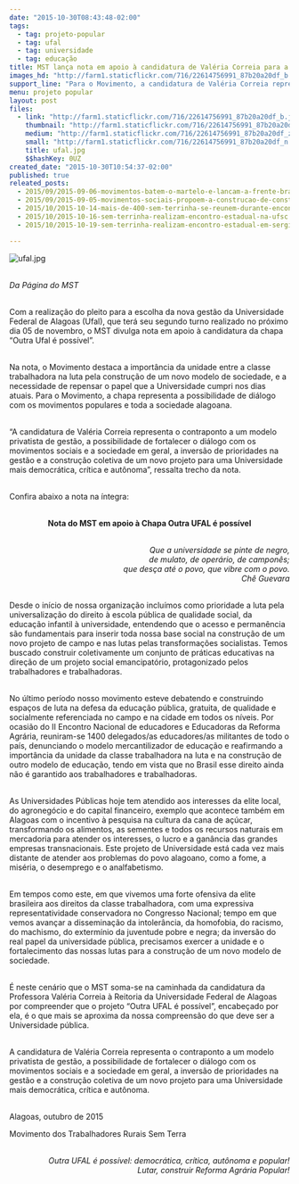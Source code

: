 ```yaml
---
date: "2015-10-30T08:43:48-02:00"
tags:
  - tag: projeto-popular
  - tag: ufal
  - tag: universidade
  - tag: educação
title: MST lança nota em apoio à candidatura de Valéria Correia para a Reitoria da Ufal
images_hd: "http://farm1.staticflickr.com/716/22614756991_87b20a20df_b.jpg"
support_line: "Para o Movimento, a candidatura de Valéria Correia representa o contraponto a um modelo privatista de gestão e a possibilidade de fortalecer o diálogo com os movimentos populares."
menu: projeto popular
layout: post
files:
  - link: "http://farm1.staticflickr.com/716/22614756991_87b20a20df_b.jpg"
    thumbnail: "http://farm1.staticflickr.com/716/22614756991_87b20a20df_t.jpg"
    medium: "http://farm1.staticflickr.com/716/22614756991_87b20a20df_z.jpg"
    small: "http://farm1.staticflickr.com/716/22614756991_87b20a20df_n.jpg"
    title: ufal.jpg
    $$hashKey: 0UZ
created_date: "2015-10-30T10:54:37-02:00"
published: true
releated_posts:
  - 2015/09/2015-09-06-movimentos-batem-o-martelo-e-lancam-a-frente-brasil-popular.md
  - 2015/09/2015-09-05-movimentos-sociais-propoem-a-construcao-de-constituintes-populares.md
  - 2015/10/2015-10-14-mais-de-400-sem-terrinha-se-reunem-durante-encontro-no-ceara.md
  - 2015/10/2015-10-16-sem-terrinha-realizam-encontro-estadual-na-ufsc.md
  - 2015/10/2015-10-19-sem-terrinha-realizam-encontro-estadual-em-sergipe.md

---
```

<p><img alt="ufal.jpg" src="http://farm1.staticflickr.com/716/22614756991_87b20a20df_b.jpg" /></p>

<p><br />
<em>Da P&aacute;gina do MST</em></p>

<p><br />
Com a realiza&ccedil;&atilde;o do pleito para a escolha da nova gest&atilde;o da Universidade Federal de Alagoas (Ufal), que ter&aacute; seu segundo turno realizado&nbsp;no pr&oacute;ximo dia 05 de novembro, o MST divulga nota em apoio &agrave; candidatura da chapa &ldquo;Outra Ufal &eacute; poss&iacute;vel&rdquo;.</p>

<p><br />
Na nota, o Movimento destaca a import&acirc;ncia da unidade entre a classe trabalhadora&nbsp;na luta pela constru&ccedil;&atilde;o de um novo modelo de sociedade, e a necessidade de repensar o papel que a Universidade cumpri&nbsp;nos dias atuais. Para o Movimento, a chapa representa a possibilidade de di&aacute;logo com os movimentos populares e toda a sociedade alagoana.</p>

<p><br />
&ldquo;A candidatura de Val&eacute;ria Correia representa o contraponto a um modelo privatista de gest&atilde;o, a possibilidade de fortalecer o di&aacute;logo com os movimentos sociais e a sociedade em geral, a invers&atilde;o de prioridades na gest&atilde;o e a constru&ccedil;&atilde;o coletiva de um novo projeto para uma Universidade mais democr&aacute;tica, cr&iacute;tica e aut&ocirc;noma&rdquo;, ressalta trecho da nota.</p>

<p><br />
Confira abaixo a nota na &iacute;ntegra:</p>

<p style="text-align: center;"><br />
<strong>Nota do MST em apoio &agrave; Chapa Outra UFAL &eacute; poss&iacute;vel</strong></p>

<p style="text-align: right;"><br />
<em>Que a universidade se pinte de negro,<br />
de mulato, de oper&aacute;rio, de campon&ecirc;s;<br />
que des&ccedil;a at&eacute; o povo, que vibre com o povo.<br />
Ch&ecirc; Guevara</em></p>

<p><br />
Desde o in&iacute;cio de nossa organiza&ccedil;&atilde;o inclu&iacute;mos como prioridade a luta pela universaliza&ccedil;&atilde;o do direito &agrave; escola p&uacute;blica de qualidade social, da educa&ccedil;&atilde;o infantil &agrave; universidade, entendendo que o acesso e perman&ecirc;ncia s&atilde;o fundamentais para inserir toda nossa base social na constru&ccedil;&atilde;o de um novo projeto de campo e nas lutas pelas transforma&ccedil;&otilde;es socialistas. Temos buscado construir coletivamente um conjunto de pr&aacute;ticas educativas na dire&ccedil;&atilde;o de um projeto social emancipat&oacute;rio, protagonizado pelos trabalhadores e trabalhadoras.</p>

<p><br />
No &uacute;ltimo per&iacute;odo nosso movimento esteve debatendo e construindo espa&ccedil;os de luta na defesa da educa&ccedil;&atilde;o p&uacute;blica, gratuita, de qualidade e socialmente referenciada no campo e na cidade em todos os n&iacute;veis. Por ocasi&atilde;o do II Encontro Nacional de educadores e Educadoras da Reforma Agr&aacute;ria, reuniram-se 1400 delegados/as educadores/as militantes de todo o pa&iacute;s, denunciando o modelo mercantilizador de educa&ccedil;&atilde;o e reafirmando a import&acirc;ncia da unidade da classe trabalhadora na luta e na constru&ccedil;&atilde;o de outro modelo de educa&ccedil;&atilde;o, tendo em vista que no Brasil esse direito ainda n&atilde;o &eacute; garantido aos trabalhadores e trabalhadoras.&nbsp;</p>

<p><br />
As Universidades P&uacute;blicas hoje tem atendido aos interesses da elite local, do agroneg&oacute;cio e do capital financeiro, exemplo que acontece tamb&eacute;m em Alagoas com o incentivo &agrave; pesquisa na cultura da cana de a&ccedil;&uacute;car, transformando os alimentos, as sementes e todos os recursos naturais em mercadoria para atender os interesses, o lucro e a gan&acirc;ncia das grandes empresas transnacionais. Este projeto de Universidade est&aacute; cada vez mais distante de atender aos problemas do povo alagoano, como a fome, a mis&eacute;ria, o desemprego e o analfabetismo.</p>

<p><br />
Em tempos como este, em que vivemos uma forte ofensiva da elite brasileira aos direitos da classe trabalhadora, com uma expressiva representatividade conservadora no Congresso Nacional; tempo em que vemos avan&ccedil;ar a dissemina&ccedil;&atilde;o da intoler&acirc;ncia, da homofobia, do racismo, do machismo, do exterm&iacute;nio da juventude pobre e negra; da invers&atilde;o do real papel da universidade p&uacute;blica, precisamos exercer a unidade e o fortalecimento das nossas lutas para a constru&ccedil;&atilde;o de um novo modelo de sociedade.</p>

<p><br />
&Eacute; neste cen&aacute;rio que o MST soma-se na caminhada da candidatura da Professora Val&eacute;ria Correia &agrave; Reitoria da Universidade Federal de Alagoas por compreender que o projeto &ldquo;Outra UFAL &eacute; poss&iacute;vel&rdquo;, encabe&ccedil;ado por ela, &eacute; o que mais se aproxima da nossa compreens&atilde;o do que deve ser a Universidade p&uacute;blica.</p>

<p><br />
A candidatura de Val&eacute;ria Correia representa o contraponto a um modelo privatista de gest&atilde;o, a possibilidade de fortalecer o di&aacute;logo com os movimentos sociais e a sociedade em geral, a invers&atilde;o de prioridades na gest&atilde;o e a constru&ccedil;&atilde;o coletiva de um novo projeto para uma Universidade mais democr&aacute;tica, cr&iacute;tica e aut&ocirc;noma.</p>

<p><br />
Alagoas, outubro de 2015</p>

<p>Movimento dos Trabalhadores Rurais Sem Terra</p>

<p style="text-align: right;"><br />
<em>Outra UFAL &eacute; poss&iacute;vel: democr&aacute;tica, cr&iacute;tica, aut&ocirc;noma e popular!<br />
Lutar, construir Reforma Agr&aacute;ria Popular!</em></p>
